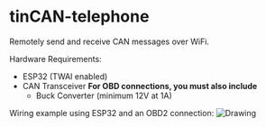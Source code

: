 # tinCAN-telephone
Remotely send and receive CAN messages over WiFi.

Hardware Requirements:
- ESP32 (TWAI enabled)
- CAN Transceiver
**For OBD connections, you must also include**
  - Buck Converter (minimum 12V at 1A)



Wiring example using ESP32 and an OBD2 connection:
![Drawing](https://github.com/user-attachments/assets/0d26ffbe-fc6c-458e-8f4b-40c9e4c3c759)
